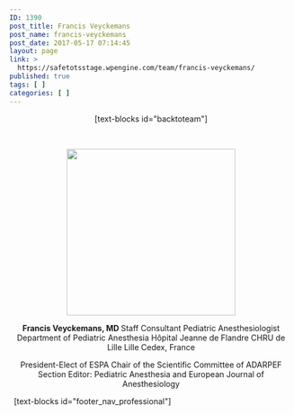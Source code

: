 ```yaml
---
ID: 1390
post_title: Francis Veyckemans
post_name: francis-veyckemans
post_date: 2017-05-17 07:14:45
layout: page
link: >
  https://safetotsstage.wpengine.com/team/francis-veyckemans/
published: true
tags: [ ]
categories: [ ]
---
```

<p style="text-align: center;">
  [text-blocks id="backtoteam"]
</p>   

<p style="text-align: center;">
  <img class="aligncenter size-medium wp-image-1426" src="https://jelfgen.wpengine.com/wp-content/uploads/2017/05/Francis-Veyckemans-portrait-1-300x296.png" alt="" width="300" height="296" />
</p>

<p style="text-align: center;">
  <strong>Francis Veyckemans, MD </strong> Staff Consultant Pediatric Anesthesiologist Department of Pediatric Anesthesia Hôpital Jeanne de Flandre CHRU de Lille Lille Cedex, France
</p>

<p style="text-align: center;">
  President-Elect of ESPA Chair of the Scientific Committee of ADARPEF Section Editor: Pediatric Anesthesia and European Journal of Anesthesiology
</p>   [text-blocks id="footer_nav_professional"]